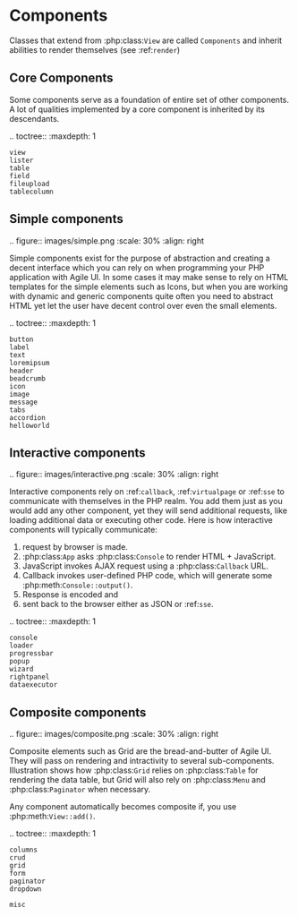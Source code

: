 # Components

Classes that extend from :php:class:`View` are called `Components` and inherit abilities to render themselves (see :ref:`render`)

## Core Components

Some components serve as a foundation of entire set of other components. A lot of qualities implemented by a core component is
inherited by its descendants.

.. toctree::
    :maxdepth: 1

    view
    lister
    table
    field
    fileupload
    tablecolumn

## Simple components

.. figure:: images/simple.png
   :scale: 30%
   :align: right

Simple components exist for the purpose of abstraction and creating a decent interface which you can rely on when programming your
PHP application with Agile UI. In some cases it may make sense to rely on HTML templates for the simple elements such as Icons,
but when you are working with dynamic and generic components quite often you need to abstract HTML yet let the user have decent
control over even the small elements.

.. toctree::
    :maxdepth: 1

    button
    label
    text
    loremipsum
    header
    beadcrumb
    icon
    image
    message
    tabs
    accordion
    helloworld

## Interactive components

.. figure:: images/interactive.png
   :scale: 30%
   :align: right

Interactive components rely on :ref:`callback`, :ref:`virtualpage` or :ref:`sse` to communicate with themselves in the PHP realm. You add them
just as you would add any other component, yet they will send additional requests, like loading additional data or executing
other code. Here is how interactive components will typically communicate:

1. request by browser is made.
2. :php:class:`App` asks :php:class:`Console` to render HTML + JavaScript.
3. JavaScript invokes AJAX request using a :php:class:`Callback` URL.
4. Callback invokes user-defined PHP code, which will generate some :php:meth:`Console::output()`.
5. Response is encoded and
6. sent back to the browser either as JSON or :ref:`sse`.


.. toctree::
    :maxdepth: 1

    console
    loader
    progressbar
    popup
    wizard
    rightpanel
    dataexecutor

## Composite components

.. figure:: images/composite.png
   :scale: 30%
   :align: right

Composite elements such as Grid are the bread-and-butter of Agile UI. They will pass on rendering and
intractivity to several sub-components. Illustration shows how :php:class:`Grid` relies on :php:class:`Table` for
rendering the data table, but Grid will also rely on :php:class:`Menu` and :php:class:`Paginator` when necessary.

Any component automatically becomes composite if, you use :php:meth:`View::add()`.


.. toctree::
    :maxdepth: 1

    columns
    crud
    grid
    form
    paginator
    dropdown

    misc

